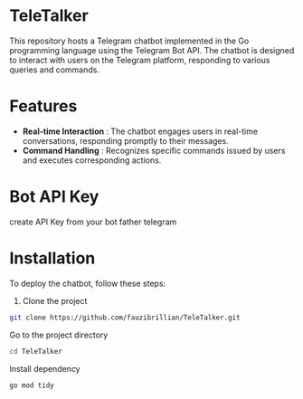 # TeleTalker
This repository hosts a Telegram chatbot implemented in the Go programming language using the Telegram Bot API. The chatbot is designed to interact with users on the Telegram platform, responding to various queries and commands.
# Features
- **Real-time Interaction** : The chatbot engages users in real-time conversations, responding promptly to their messages.
- **Command Handling** : Recognizes specific commands issued by users and executes corresponding actions.

# Bot API Key
create API Key from your bot father telegram


# Installation
To deploy the chatbot, follow these steps:
1. Clone the project

```bash
git clone https://github.com/fauzibrillian/TeleTalker.git
```

Go to the project directory

```bash
cd TeleTalker
```

Install dependency

```bash
go mod tidy
```
